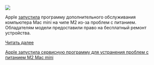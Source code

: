 <!--2025-06-15 07:30:44-->
<div class="yb">
  <div class="rss habr"><img src="https://habrastorage.org/webt/61/cy/eg/61cyegokwo-qrbypelsqdawkbti.jpeg" /><p>Apple <a href="https://support.apple.com/mac-mini-2023-service-program-for-no-power-issue" rel="noopener noreferrer nofollow">запустила</a> программу дополнительного обслуживания компьютера Mac mini на чипе M2 из-за проблем с питанием. Обладателям модели предоставили право на бесплатный ремонт устройства.</p> <a href="https://habr.com/ru/articles/918468/#habracut">Читать далее</a> <p class="titl"><a href="https://habr.com/ru/news/918468/?utm_source=habrahabr&utm_medium=rss&utm_campaign=918468">Apple запустила сервисную программу для устранения проблем с питанием M2 Mac mini</a></p></div>
</div>
